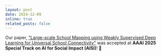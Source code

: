 ```yaml
---
layout: post
date: 2024-12-09
inline: true
related_posts: false
---
```


Our paper, <a href="https://arxiv.org/abs/2412.14870">"Large-scale School Mapping using Weakly Supervised Deep Learning for Universal School Connectivity"</a> was accepted at <b>AAAI 2025 Special Track on AI for Social Impact (AISI)</b>! 🎉
